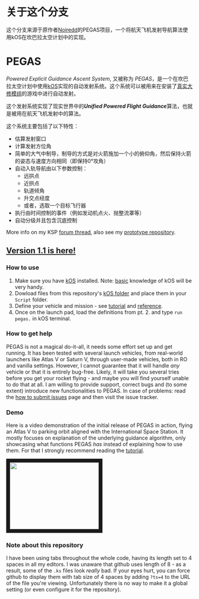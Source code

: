 # 关于这个分支
这个分支来源于原作者[Noiredd](https://github.com/Noiredd)的PEGAS项目，一个将航天飞机发射导航算法使用kOS在坎巴拉太空计划中的实现。

# PEGAS
*Powered Explicit Guidance Ascent System*, 又被称为 *PEGAS*，是一个在坎巴拉太空计划中使用[kOS](http://forum.kerbalspaceprogram.com/index.php?/topic/61827-122-kos-scriptable-autopilot-system-v103-20161207/)实现的自动发射系统。这个系统可以被用来在安装了[真实大修模组](http://forum.kerbalspaceprogram.com/index.php?/topic/155700-113-realism-overhaul)的游戏中进行自动发射。

这个发射系统实现了现实世界中的***Unified Powered Flight Guidance***算法，也就是被用在航天飞机发射中的算法。

这个系统主要包括了以下特性：
* 估算发射窗口
* 计算发射方位角
* 简单的大气中制导，制导的方式是对火箭施加一个小的俯仰角，然后保持火箭的姿态与速度方向相同（即保持0°攻角）
* 自动入轨导航由以下参数控制：
  * 远拱点
  * 近拱点
  * 轨道倾角
  * 升交点经度
  * 或者，选取一个目标飞行器
* 执行由时间控制的事件（例如发动机点火、抛整流罩等）
* 自动分级并且包含沉底控制

More info on my KSP [forum thread](http://forum.kerbalspaceprogram.com/index.php?/topic/142213-pegas-powered-explicit-guidance-ascent-system-devlog/), also see my [prototype repository](https://github.com/Noiredd/PEGAS-MATLAB).

## **[Version 1.1 is here!](https://github.com/Noiredd/PEGAS/releases/tag/v1.1)**

### How to use
1. Make sure you have [kOS](http://forum.kerbalspaceprogram.com/index.php?/topic/61827-122-kos-scriptable-autopilot-system-v103-20161207/) installed. Note: [basic](http://ksp-kos.github.io/KOS_DOC/language.html) knowledge of kOS will be very handy.
2. Dowload files from this repository's [kOS folder](kOS) and place them in your `Script` folder.
3. Define your vehicle and mission - see [tutorial](docs/tutorial.md) and [reference](docs/reference.md).
4. Once on the launch pad, load the definitions from pt. 2. and type `run pegas.` in kOS terminal.

### How to get help
PEGAS is not a magical do-it-all, it needs some effort set up and get running.
It has been tested with several launch vehicles, from real-world launchers like Atlas V or Saturn V, through user-made vehicles, both in RO and vanilla settings.
However, I cannot guarantee that it will handle *any* vehicle or that it is entirely bug-free.
Likely, it will take you several tries before you get your rocket flying - and maybe you will find yourself unable to do that at all.
I am willing to provide support, correct bugs and (to some extent) introduce new functionalities to PEGAS.
In case of problems: read the [how to submit issues](docs/issues.md) page and then visit the issue tracker.

### Demo
Here is a video demonstration of the initial release of PEGAS in action, flying an Atlas V to parking orbit aligned with the International Space Station.
It mostly focuses on explanation of the underlying guidance algorithm, only showcasing what functions PEGAS *has* instead of explaining how to use them.
For that I strongly recommend reading the [tutorial](docs/tutorial.md).

<a href="https://youtu.be/NEQD7AQoLXk" target="_blank"><img src="http://img.youtube.com/vi/NEQD7AQoLXk/0.jpg" width="240" height="180" border="10" /></a>

### Note about this repository
I have been using tabs throughout the whole code, having its length set to 4 spaces in all my editors.
I was unaware that github uses length of 8 - as a result, some of the `.ks` files look *really* bad.
If your eyes hurt, you can force github to display them with tab size of 4 spaces by adding `?ts=4` to the URL of the file you're viewing.
Unfortunately there is no way to make it a global setting (or even configure it for the repository).
